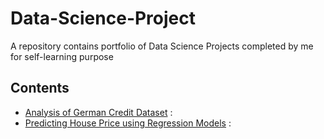 # Data-Science-Project

A repository contains portfolio of Data Science Projects completed by me for self-learning purpose

## Contents

  * [Analysis of German Credit Dataset](https://github.com/ekosaputro09/Data-Science-Project/blob/master/German%20Credit/German%20Credit.ipynb) :
  * [Predicting House Price using Regression Models](https://github.com/ekosaputro09/Data-Science-Project/blob/master/House%20Pricing/House%20Pricing.ipynb) :
